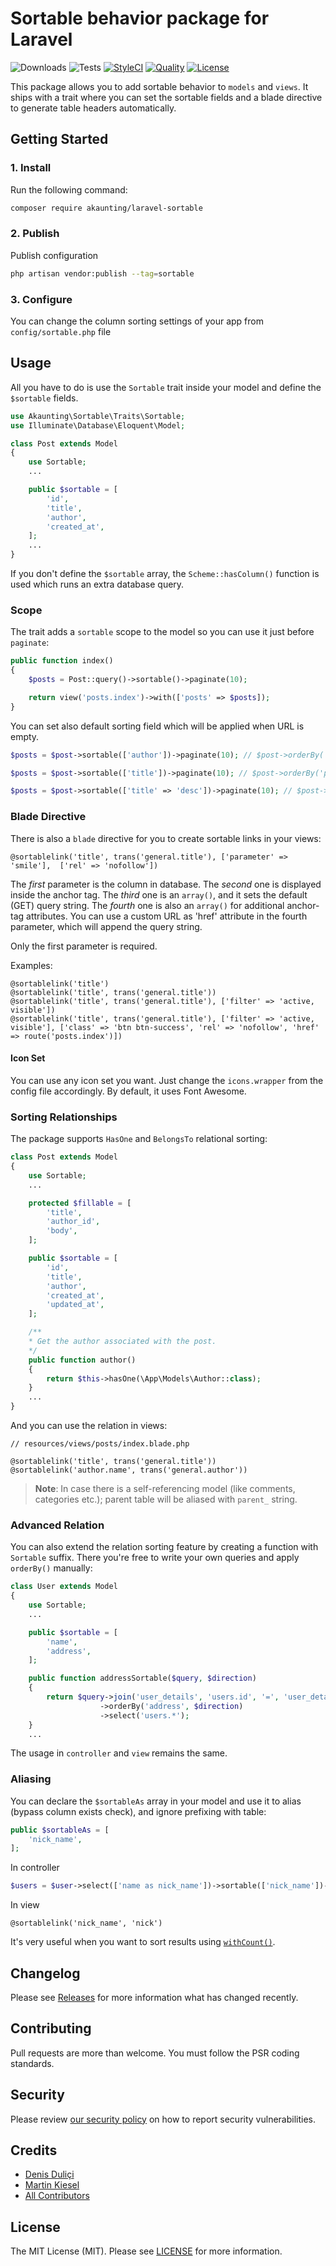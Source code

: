 # Sortable behavior package for Laravel

![Downloads](https://img.shields.io/packagist/dt/akaunting/laravel-sortable)
![Tests](https://img.shields.io/github/workflow/status/akaunting/laravel-sortable/Tests?label=tests)
[![StyleCI](https://github.styleci.io/repos/442271942/shield?style=flat&branch=main)](https://styleci.io/repos/442271942)
[![Quality](https://img.shields.io/scrutinizer/quality/g/akaunting/laravel-sortable?label=quality)](https://scrutinizer-ci.com/g/akaunting/laravel-sortable)
[![License](https://img.shields.io/github/license/akaunting/laravel-sortable)](LICENSE.md)

This package allows you to add sortable behavior to `models` and `views`. It ships with a trait where you can set the sortable fields and a blade directive to generate table headers automatically.

## Getting Started

### 1. Install

Run the following command:

```bash
composer require akaunting/laravel-sortable
```

### 2. Publish

Publish configuration

```bash
php artisan vendor:publish --tag=sortable
```

### 3. Configure

You can change the column sorting settings of your app from `config/sortable.php` file

## Usage

All you have to do is use the `Sortable` trait inside your model and define the `$sortable` fields.

```php
use Akaunting\Sortable\Traits\Sortable;
use Illuminate\Database\Eloquent\Model;

class Post extends Model
{
    use Sortable;
    ...

    public $sortable = [
        'id',
        'title',
        'author',
        'created_at',
    ];
    ...
}
```

If you don't define the `$sortable` array, the `Scheme::hasColumn()` function is used which runs an extra database query.

### Scope

The trait adds a `sortable` scope to the model so you can use it just before `paginate`:

```php
public function index()
{
    $posts = Post::query()->sortable()->paginate(10);

    return view('posts.index')->with(['posts' => $posts]);
}
```

You can set also default sorting field which will be applied when URL is empty.

```php
$posts = $post->sortable(['author'])->paginate(10); // $post->orderBy('posts.author', 'asc')

$posts = $post->sortable(['title'])->paginate(10); // $post->orderBy('posts.title', 'asc')

$posts = $post->sortable(['title' => 'desc'])->paginate(10); // $post->orderBy('posts.title', 'desc')
```

### Blade Directive

There is also a `blade` directive for you to create sortable links in your views:

```blade
@sortablelink('title', trans('general.title'), ['parameter' => 'smile'],  ['rel' => 'nofollow'])
```

The *first* parameter is the column in database. The *second* one is displayed inside the anchor tag. The *third* one is an `array()`, and it sets the default (GET) query string. The *fourth* one is also an `array()` for additional anchor-tag attributes. You can use a custom URL as 'href' attribute in the fourth parameter, which will append the query string.

Only the first parameter is required.

Examples:

```blade
@sortablelink('title')
@sortablelink('title', trans('general.title'))
@sortablelink('title', trans('general.title'), ['filter' => 'active, visible'])
@sortablelink('title', trans('general.title'), ['filter' => 'active, visible'], ['class' => 'btn btn-success', 'rel' => 'nofollow', 'href' => route('posts.index')])
```

#### Icon Set

You can use any icon set you want. Just change the `icons.wrapper` from the config file accordingly. By default, it uses Font Awesome.

### Sorting Relationships

The package supports `HasOne` and `BelongsTo` relational sorting:

```php
class Post extends Model
{
    use Sortable;
    ...

    protected $fillable = [
        'title',
        'author_id',
        'body',
    ];

    public $sortable = [
        'id',
        'title',
        'author',
        'created_at',
        'updated_at',
    ];

    /**
    * Get the author associated with the post.
    */
    public function author()
    {
        return $this->hasOne(\App\Models\Author::class);
    }
    ...
}
```

And you can use the relation in views:

```blade
// resources/views/posts/index.blade.php

@sortablelink('title', trans('general.title'))
@sortablelink('author.name', trans('general.author'))
```

> **Note**: In case there is a self-referencing model (like comments, categories etc.); parent table will be aliased with `parent_` string.

### Advanced Relation

You can also extend the relation sorting feature by creating a function with `Sortable` suffix. There you're free to write your own queries and apply `orderBy()` manually:

```php
class User extends Model
{
    use Sortable;
    ...

    public $sortable = [
        'name',
        'address',
    ];

    public function addressSortable($query, $direction)
    {
        return $query->join('user_details', 'users.id', '=', 'user_details.user_id')
                    ->orderBy('address', $direction)
                    ->select('users.*');
    }
    ...
```

The usage in `controller` and `view` remains the same.

### Aliasing

You can declare the `$sortableAs` array in your model and use it to alias (bypass column exists check), and ignore prefixing with table:

```php
public $sortableAs = [
    'nick_name',
];
```

In controller

```php
$users = $user->select(['name as nick_name'])->sortable(['nick_name'])->paginate(10);
```

In view

```blade
@sortablelink('nick_name', 'nick')
```

It's very useful when you want to sort results using [`withCount()`](https://laravel.com/docs/eloquent-relationships#counting-related-models).

## Changelog

Please see [Releases](../../releases) for more information what has changed recently.

## Contributing

Pull requests are more than welcome. You must follow the PSR coding standards.

## Security

Please review [our security policy](https://github.com/akaunting/laravel-sortable/security/policy) on how to report security vulnerabilities.

## Credits

- [Denis Duliçi](https://github.com/denisdulici)
- [Martin Kiesel](https://github.com/Kyslik)
- [All Contributors](../../contributors)

## License

The MIT License (MIT). Please see [LICENSE](LICENSE.md) for more information.
